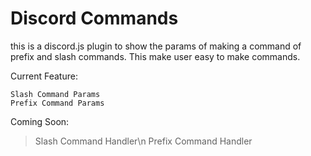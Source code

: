 # Discord Commands

this is a discord.js plugin to show the params of making a command of prefix and slash commands. This make user easy to make commands.

Current Feature:
```
Slash Command Params 
Prefix Command Params
```
Coming Soon:
> Slash Command Handler\n
> Prefix Command Handler